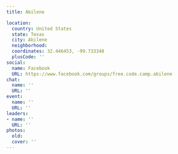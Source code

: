 ```yaml
---
title: Abilene

location:
  country: United States
  state: Texas
  city: Abilene
  neighborhood: 
  coordinates: 32.446453, -99.733348
  plusCode: ''
social:
  name: Facebook
  URL: https://www.facebook.com/groups/free.code.camp.abilene
chat:
  name: ''
  URL: ''
event:
  name: ''
  URL: ''
leaders:
- name: ''
  URL: ''
photos:
  old: 
  cover: ''
---
```

